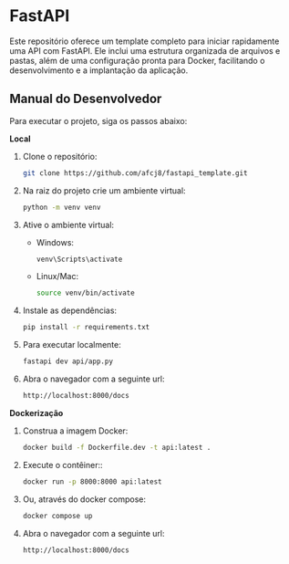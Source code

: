 # FastAPI

Este repositório oferece um template completo para iniciar rapidamente uma API com FastAPI. Ele inclui uma estrutura organizada de arquivos e pastas, além de uma configuração pronta para Docker, facilitando o desenvolvimento e a implantação da aplicação.

## Manual do Desenvolvedor

Para executar o projeto, siga os passos abaixo:

**Local**

1. Clone o repositório:
   ```bash
   git clone https://github.com/afcj8/fastapi_template.git
   ```

2. Na raiz do projeto crie um ambiente virtual:
   ```bash
   python -m venv venv
   ```

3. Ative o ambiente virtual:
   - Windows:
     ```bash
     venv\Scripts\activate
     ```
   - Linux/Mac:
     ```bash
     source venv/bin/activate
     ```

4. Instale as dependências:
   ```bash
   pip install -r requirements.txt
   ```

5. Para executar localmente:
   ```bash
   fastapi dev api/app.py
   ```

6. Abra o navegador com a seguinte url:
   ```bash
   http://localhost:8000/docs
   ```  

**Dockerização**

1. Construa a imagem Docker:
   ```bash
   docker build -f Dockerfile.dev -t api:latest .
   ```

2. Execute o contêiner::
   ```bash
   docker run -p 8000:8000 api:latest
   ```

3. Ou, através do docker compose:
     ```bash
     docker compose up
     ```

4. Abra o navegador com a seguinte url:
   ```bash
   http://localhost:8000/docs
   ```  